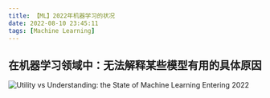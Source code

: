 ```yaml
---
title: 【ML】2022年机器学习的状况
date: 2022-08-10 23:45:11
tags: [Machine Learning]
---
```


## 在机器学习领域中：无法解释某些模型有用的具体原因









![Utility vs Understanding: the State of Machine Learning Entering 2022](https://www.aidancooper.co.uk/content/images/size/w960/2021/12/utility-vs-understanding-17.png)

